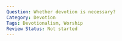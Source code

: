 ```yaml
---
Question: Whether devotion is necessary?
Category: Devotion
Tags: Devotionalism, Worship
Review Status: Not started
---
```

